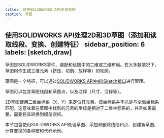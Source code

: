 ```yaml
---
title:  使用SOLIDWORKS API处理草图
caption: 草图
---
```

 使用SOLIDWORKS API处理2D和3D草图（添加和读取线段、变换、创建特征）
sidebar_position: 6
labels: [sketch,draw]
---
草图是SOLIDWORKS零件、装配和绘图中的二维或三维布局。在大多数情况下，草图用作生成三维元素（挤压、切割、放样等）的轮廓。

草图是一个特征，可以通过[SOLIDWORKS API中的ISketch接口](https://help.solidworks.com/2018/english/api/sldworksapi/SolidWorks.Interop.sldworks~SolidWorks.Interop.sldworks.ISketch.html)进行管理。

草图可以包含草图线段和草图点，以及注释（尺寸、注释等）。

2D草图使用二维坐标系（X，Y）来定位其元素。该坐标系并不总是与全局坐标系匹配。这意味着在草图中找到的元素的坐标是相对于二维坐标系的，并且如果需要，需要将其转换到模型空间。

本节包含使用SOLIDWORKS API处理草图、添加和删除线段和点、创建新草图、计算变换的各种宏和代码示例。